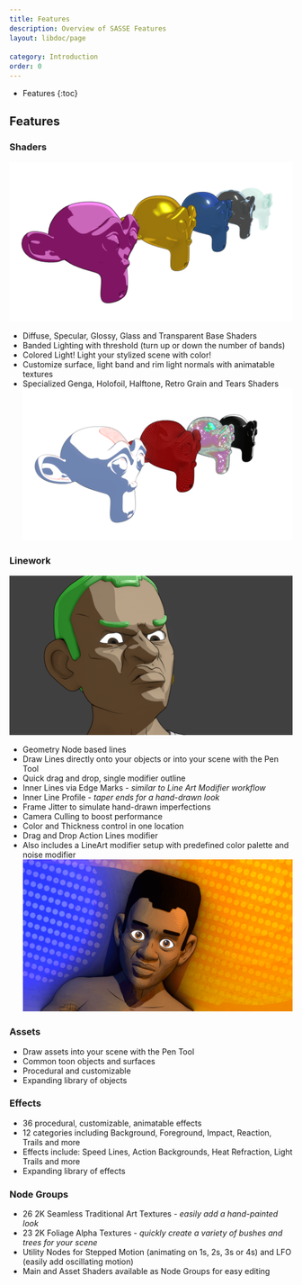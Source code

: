 ```yaml
---
title: Features
description: Overview of SASSE Features
layout: libdoc/page

category: Introduction
order: 0
---
```

- Features
{:toc}
## Features
### Shaders
![Base Shaders](/assets/SASSE_BaseShaders.png)
- Diffuse, Specular, Glossy, Glass and Transparent Base Shaders
- Banded Lighting with threshold (turn up or down the number of bands)
- Colored Light! Light your stylized scene with color!
- Customize surface, light band and rim light normals with animatable textures
- Specialized Genga, Holofoil, Halftone, Retro Grain and Tears Shaders
![Specialty Shaders](/assets/SASSE_SpecialtyShaders.png)

### Linework
![SASSE Lines](/assets/SASSE_LinesOnCharacter.png)
- Geometry Node based lines
- Draw Lines directly onto your objects or into your scene with the Pen Tool
- Quick drag and drop, single modifier outline
- Inner Lines via Edge Marks - _similar to Line Art Modifier workflow_
- Inner Line Profile - _taper ends for a hand-drawn look_
- Frame Jitter to simulate hand-drawn imperfections
- Camera Culling to boost performance
- Color and Thickness control in one location
- Drag and Drop Action Lines modifier
- Also includes a LineArt modifier setup with predefined color palette and noise modifier
![SASSE Lines 2](/assets/SASSE_LinesOnCharacter2.png)

### Assets
- Draw assets into your scene with the Pen Tool
- Common toon objects and surfaces
- Procedural and customizable
- Expanding library of objects

### Effects
- 36 procedural, customizable, animatable effects
- 12 categories including Background, Foreground, Impact, Reaction, Trails and more
- Effects include: Speed Lines, Action Backgrounds, Heat Refraction, Light Trails and more
- Expanding library of effects

### Node Groups
- 26 2K Seamless Traditional Art Textures - _easily add a hand-painted look_
- 23 2K Foliage Alpha Textures - _quickly create a variety of bushes and trees for your scene_
- Utility Nodes for Stepped Motion (animating on 1s, 2s, 3s or 4s) and LFO (easily add oscillating motion)
- Main and Asset Shaders available as Node Groups for easy editing
